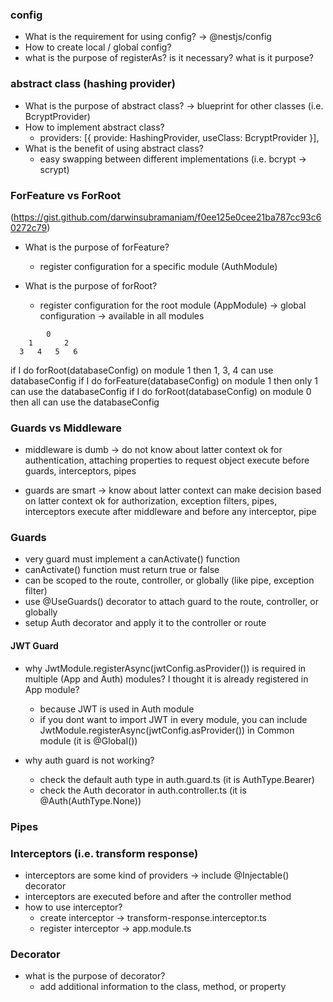 ### config

- What is the requirement for using config? -> @nestjs/config
- How to create local / global config?
- what is the purpose of registerAs? is it necessary? what is it purpose?

### abstract class (hashing provider)

- What is the purpose of abstract class? -> blueprint for other classes (i.e. BcryptProvider)
- How to implement abstract class?
  - providers: [{ provide: HashingProvider, useClass: BcryptProvider }],
- What is the benefit of using abstract class?
  - easy swapping between different implementations (i.e. bcrypt -> scrypt)

### ForFeature vs ForRoot

(https://gist.github.com/darwinsubramaniam/f0ee125e0cee21ba787cc93c60272c79)

- What is the purpose of forFeature?
  - register configuration for a specific module (AuthModule)
- What is the purpose of forRoot?

  - register configuration for the root module (AppModule) -> global configuration -> available in all modules

```text
        0
    1       2
  3   4   5   6
```

if I do forRoot(databaseConfig) on module 1 then 1, 3, 4 can use databaseConfig
if I do forFeature(databaseConfig) on module 1 then only 1 can use the databaseConfig
if I do forRoot(databaseConfig) on module 0 then all can use the databaseConfig

### Guards vs Middleware

- middleware is dumb -> do not know about latter context
  ok for authentication, attaching properties to request object
  execute before guards, interceptors, pipes

- guards are smart -> know about latter context
  can make decision based on latter context
  ok for authorization, exception filters, pipes, interceptors
  execute after middleware and before any interceptor, pipe

### Guards

- very guard must implement a canActivate() function
- canActivate() function must return true or false
- can be scoped to the route, controller, or globally (like pipe, exception filter)
- use @UseGuards() decorator to attach guard to the route, controller, or globally
- setup Auth decorator and apply it to the controller or route

#### JWT Guard

- why JwtModule.registerAsync(jwtConfig.asProvider()) is required in multiple (App and Auth) modules? I thought it is already registered in App module?

  - because JWT is used in Auth module
  - if you dont want to import JWT in every module, you can include JwtModule.registerAsync(jwtConfig.asProvider()) in Common module (it is @Global())

- why auth guard is not working?
  - check the default auth type in auth.guard.ts (it is AuthType.Bearer)
  - check the Auth decorator in auth.controller.ts (it is @Auth(AuthType.None))

### Pipes

### Interceptors (i.e. transform response)

- interceptors are some kind of providers -> include @Injectable() decorator
- interceptors are executed before and after the controller method
- how to use interceptor?
  - create interceptor -> transform-response.interceptor.ts
  - register interceptor -> app.module.ts

### Decorator

- what is the purpose of decorator?
  - add additional information to the class, method, or property
